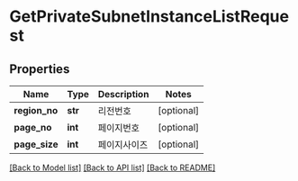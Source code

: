 # GetPrivateSubnetInstanceListRequest

## Properties
Name | Type | Description | Notes
------------ | ------------- | ------------- | -------------
**region_no** | **str** | 리전번호 | [optional] 
**page_no** | **int** | 페이지번호 | [optional] 
**page_size** | **int** | 페이지사이즈 | [optional] 

[[Back to Model list]](../README.md#documentation-for-models) [[Back to API list]](../README.md#documentation-for-api-endpoints) [[Back to README]](../README.md)


